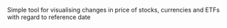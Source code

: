 Simple tool for visualising changes in price of stocks, currencies and ETFs with regard to reference date
